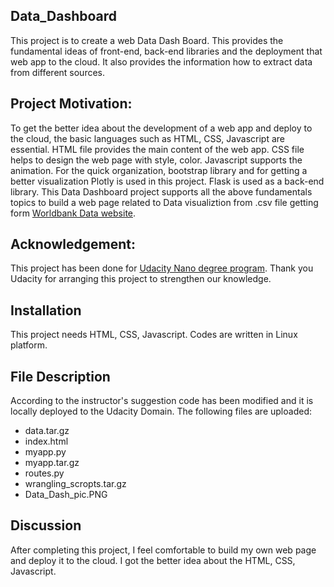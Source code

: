 ## Data_Dashboard
This project is to create a web Data Dash Board. This provides the fundamental ideas of front-end, back-end libraries and the deployment that web app to the cloud. It also provides the information how to extract data from different sources.  

## Project Motivation:
To get the better idea about the development of a web app and deploy to the cloud, the basic languages such as HTML, CSS, Javascript are essential. HTML file provides the main content of the web app. CSS file helps to design the web page with style, color. Javascript supports the animation. For the quick organization, bootstrap library and for getting a better visualization Plotly is used in this project. Flask is used as a back-end library. This Data Dashboard project supports all the above fundamentals topics to build a web page related to Data visualiztion from .csv file getting form [Worldbank Data website](https://data.worldbank.org/indicator).

## Acknowledgement:
This project has been done for [Udacity Nano degree program](https://www.udacity.com/course/data-scientist-nanodegree--nd025). Thank you Udacity for arranging this project to strengthen our knowledge.

## Installation
This project needs HTML, CSS, Javascript. Codes are written in Linux platform.

## File Description
According to the instructor's suggestion code has been modified and it is locally deployed to the Udacity Domain.
The following files are uploaded:
- data.tar.gz
- index.html
- myapp.py
- myapp.tar.gz
- routes.py
- wrangling_scropts.tar.gz
- Data_Dash_pic.PNG

## Discussion
After completing this project, I feel comfortable to build my own web page and deploy it to the cloud. I got the better idea about the HTML, CSS, Javascript.

